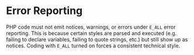 Error Reporting
===============

PHP code must not emit notices, warnings, or errors under `E_ALL` error
reporting. This is because certain styles are parsed and executed (e.g.
failing to declare variables, failing to quote strings, etc.) but still show
up as notices. Coding with `E_ALL` turned on forces a consistent technical
style.
